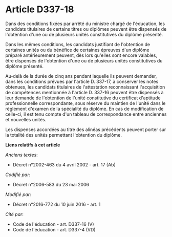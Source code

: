# Article D337-18

Dans des conditions fixées par arrêté du ministre chargé de l'éducation, les candidats titulaires de certains titres ou
diplômes peuvent être dispensés de l'obtention d'une ou de plusieurs unités constitutives du diplôme présenté.

Dans les mêmes conditions, les candidats justifiant de l'obtention de certaines unités ou du bénéfice de certaines épreuves
d'un diplôme préparé antérieurement peuvent, dès lors qu'elles sont encore valables, être dispensés de l'obtention d'une ou
de plusieurs unités constitutives du diplôme présenté.

Au-delà de la durée de cinq ans pendant laquelle ils peuvent demander, dans les conditions prévues par l'article D. 337-17, à
conserver les notes obtenues, les candidats titulaires de l'attestation reconnaissant l'acquisition de compétences mentionnée
à l'article D. 337-16 peuvent être dispensés à leur demande de l'obtention de l'unité constitutive du certificat d'aptitude
professionnelle correspondante, sous réserve du maintien de l'unité dans le règlement d'examen de la spécialité du diplôme.
En cas de modification de celle-ci, il est tenu compte d'un tableau de correspondance entre anciennes et nouvelles unités.

Les dispenses accordées au titre des alinéas précédents peuvent porter sur la totalité des unités permettant l'obtention du
diplôme.

**Liens relatifs à cet article**

_Anciens textes_:

  - Décret n°2002-463 du 4 avril 2002 - art. 17 (Ab)

_Codifié par_:

  - Décret n°2006-583 du 23 mai 2006

_Modifié par_:

  - Décret n°2016-772 du 10 juin 2016 - art. 1

_Cité par_:

  - Code de l'éducation - art. D337-16 (V)
  - Code de l'éducation - art. D337-4 (VD)
